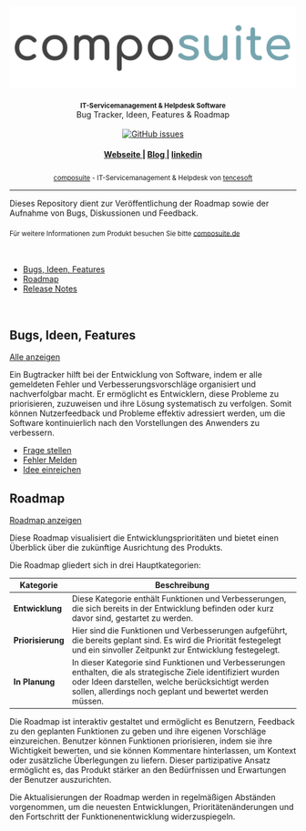 ![composuite](./composuite.png?raw=true)

<div align="center">
  <strong><sub>IT-Servicemanagement & Helpdesk Software</sub></strong>
</div>
<div align="center">
  Bug Tracker, Ideen, Features & Roadmap
</div>

<br />

<div align="center">
  <!-- Open Issues -->
    <a href="https://github.com/tencesoft/composuite/issues">
    <img src="https://img.shields.io/github/issues-raw/tencesoft/composuite.svg?style=flat-square&logo=github&logoColor=white"
      alt="GitHub issues">
</div>

<div align="center">
  <h4>
    <a href="https://www.composuite.de">
      Webseite
    </a>
    <span> | </span>
    <a href="https://github.com/choojs/choo-handbook">
      Blog
    </a>
    <span> | </span>
    <a href="https://github.com/YerkoPalma/awesome-choo">
      linkedin
    </a>
  </h4>
</div>

<div align="center">
  <sub><a href="https://composuite.de">composuite</a> - IT-Servicemanagement & Helpdesk von
  <a href="https://tencesoft.de">tencesoft</a></sub>
</div>

---

Dieses Repository dient zur Veröffentlichung der Roadmap sowie der Aufnahme von Bugs, Diskussionen und Feedback.

<div>
  <sub>Für weitere Informationen zum Produkt besuchen Sie bitte
  <a href="https://composuite.de">composuite.de</a></sub>
</div>

</br>
</br>

- [Bugs, Ideen, Features](https://github.com/tencesoft/composuite/issues)
- [Roadmap](https://github.com/orgs/tencesoft/projects/6)
- [Release Notes](https://github.com/tencesoft/composuite/releases)

</br>

## Bugs, Ideen, Features

[Alle anzeigen](https://github.com/tencesoft/composuite/issues)

Ein Bugtracker hilft bei der Entwicklung von Software, indem er alle gemeldeten Fehler und Verbesserungsvorschläge organisiert und nachverfolgbar macht. Er ermöglicht es Entwicklern, diese Probleme zu priorisieren, zuzuweisen und ihre Lösung systematisch zu verfolgen. Somit können Nutzerfeedback und Probleme effektiv adressiert werden, um die Software kontinuierlich nach den Vorstellungen des Anwenders zu verbessern.

- [Frage stellen](https://github.com/tencesoft/composuite/issues/new?template=frage.md)
- [Fehler Melden](https://github.com/tencesoft/composuite/issues/new?template=bug_report.md)
- [Idee einreichen](https://github.com/tencesoft/composuite/issues/new?template=feature-idee.md)

## Roadmap

[Roadmap anzeigen](https://github.com/orgs/tencesoft/projects/6)

Diese Roadmap visualisiert die Entwicklungsprioritäten und bietet einen Überblick über die zukünftige Ausrichtung des Produkts.

Die Roadmap gliedert sich in drei Hauptkategorien:

| Kategorie         | Beschreibung                                                                                                                                                                                                                      |
| ----------------- | --------------------------------------------------------------------------------------------------------------------------------------------------------------------------------------------------------------------------------- |
| **Entwicklung**   | Diese Kategorie enthält Funktionen und Verbesserungen, die sich bereits in der Entwicklung befinden oder kurz davor sind, gestartet zu werden.                                                                                    |
| **Priorisierung** | Hier sind die Funktionen und Verbesserungen aufgeführt, die bereits geplant sind. Es wird die Priorität festegelegt und ein sinvoller Zeitpunkt zur Entwicklung festegelegt.                                                      |
| **In Planung**    | In dieser Kategorie sind Funktionen und Verbesserungen enthalten, die als strategische Ziele identifiziert wurden oder Ideen darstellen, welche berücksichtigt werden sollen, allerdings noch geplant und bewertet werden müssen. |

Die Roadmap ist interaktiv gestaltet und ermöglicht es Benutzern, Feedback zu den geplanten Funktionen zu geben und ihre eigenen Vorschläge einzureichen. Benutzer können Funktionen priorisieren, indem sie ihre Wichtigkeit bewerten, und sie können Kommentare hinterlassen, um Kontext oder zusätzliche Überlegungen zu liefern. Dieser partizipative Ansatz ermöglicht es, das Produkt stärker an den Bedürfnissen und Erwartungen der Benutzer auszurichten.

Die Aktualisierungen der Roadmap werden in regelmäßigen Abständen vorgenommen, um die neuesten Entwicklungen, Prioritätenänderungen und den Fortschritt der Funktionenentwicklung widerzuspiegeln.
